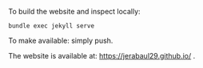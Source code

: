 To build the website and inspect locally:

```bundle exec jekyll serve```

To make available: simply push.

The website is available at: https://jerabaul29.github.io/ .

